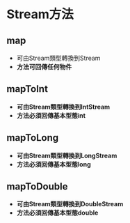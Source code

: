 # Stream方法

## map
* 可由Stream<A>類型轉換到Stream<B>
* 方法可回傳任何物件
## mapToInt
* 可由Stream<A>類型轉換到IntStream
* 方法必須回傳基本型態int
## mapToLong
* 可由Stream<A>類型轉換到LongStream
* 方法必須回傳基本型態long
## mapToDouble
* 可由Stream<A>類型轉換到DoubleStream
* 方法必須回傳基本型態double